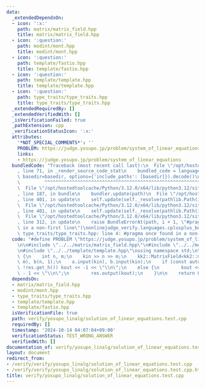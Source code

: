 ```yaml
---
data:
  _extendedDependsOn:
  - icon: ':x:'
    path: matrix/matrix_field.hpp
    title: matrix/matrix_field.hpp
  - icon: ':question:'
    path: modint/mont.hpp
    title: modint/mont.hpp
  - icon: ':question:'
    path: template/fastio.hpp
    title: template/fastio.hpp
  - icon: ':question:'
    path: template/template.hpp
    title: template/template.hpp
  - icon: ':question:'
    path: type_traits/type_traits.hpp
    title: type_traits/type_traits.hpp
  _extendedRequiredBy: []
  _extendedVerifiedWith: []
  _isVerificationFailed: true
  _pathExtension: cpp
  _verificationStatusIcon: ':x:'
  attributes:
    '*NOT_SPECIAL_COMMENTS*': ''
    PROBLEM: https://judge.yosupo.jp/problem/system_of_linear_equations
    links:
    - https://judge.yosupo.jp/problem/system_of_linear_equations
  bundledCode: "Traceback (most recent call last):\n  File \"/opt/hostedtoolcache/Python/3.12.0/x64/lib/python3.12/site-packages/onlinejudge_verify/documentation/build.py\"\
    , line 71, in _render_source_code_stat\n    bundled_code = language.bundle(stat.path,\
    \ basedir=basedir, options={'include_paths': [basedir]}).decode()\n          \
    \         ^^^^^^^^^^^^^^^^^^^^^^^^^^^^^^^^^^^^^^^^^^^^^^^^^^^^^^^^^^^^^^^^^^^^^^^^^^^^^^^^^\n\
    \  File \"/opt/hostedtoolcache/Python/3.12.0/x64/lib/python3.12/site-packages/onlinejudge_verify/languages/cplusplus.py\"\
    , line 187, in bundle\n    bundler.update(path)\n  File \"/opt/hostedtoolcache/Python/3.12.0/x64/lib/python3.12/site-packages/onlinejudge_verify/languages/cplusplus_bundle.py\"\
    , line 401, in update\n    self.update(self._resolve(pathlib.Path(included), included_from=path))\n\
    \  File \"/opt/hostedtoolcache/Python/3.12.0/x64/lib/python3.12/site-packages/onlinejudge_verify/languages/cplusplus_bundle.py\"\
    , line 401, in update\n    self.update(self._resolve(pathlib.Path(included), included_from=path))\n\
    \  File \"/opt/hostedtoolcache/Python/3.12.0/x64/lib/python3.12/site-packages/onlinejudge_verify/languages/cplusplus_bundle.py\"\
    , line 312, in update\n    raise BundleErrorAt(path, i + 1, \"#pragma once found\
    \ in a non-first line\")\nonlinejudge_verify.languages.cplusplus_bundle.BundleErrorAt:\
    \ type_traits/type_traits.hpp: line 4: #pragma once found in a non-first line\n"
  code: "#define PROBLEM \"https://judge.yosupo.jp/problem/system_of_linear_equations\"\
    \n\n#include \"../../matrix/matrix_field.hpp\"\n#include \"../../modint/mont.hpp\"\
    \n#include \"../../template/template.hpp\"\nusing namespace std;\n\nint main()\
    \ {\n    int n, m;\n    kin >> n >> m;\n    kk2::MatrixField<kk2::mont998> a(n,\
    \ m), b(n, 1);\n    a.input(kin), b.input(kin);\n    if (const auto res = a.solve(b);\
    \ !res.get_h()) kout << -1 << \"\\n\";\n    else {\n        kout << res.get_h()\
    \ - 1 << \"\\n\";\n        res.output(kout);\n    }\n\n    return 0;\n}\n"
  dependsOn:
  - matrix/matrix_field.hpp
  - modint/mont.hpp
  - type_traits/type_traits.hpp
  - template/template.hpp
  - template/fastio.hpp
  isVerificationFile: true
  path: verify/yosupo_linalg/solution_of_linear_equations.test.cpp
  requiredBy: []
  timestamp: '2024-10-14 04:07:04+09:00'
  verificationStatus: TEST_WRONG_ANSWER
  verifiedWith: []
documentation_of: verify/yosupo_linalg/solution_of_linear_equations.test.cpp
layout: document
redirect_from:
- /verify/verify/yosupo_linalg/solution_of_linear_equations.test.cpp
- /verify/verify/yosupo_linalg/solution_of_linear_equations.test.cpp.html
title: verify/yosupo_linalg/solution_of_linear_equations.test.cpp
---
```

